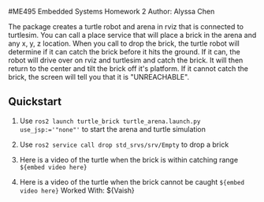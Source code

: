 #ME495 Embedded Systems Homework 2
Author: Alyssa Chen

The package creates a turtle robot and arena in rviz that is connected to turtlesim. You can call a place service that will place a brick in the arena and any x, y, z location. When you call to drop the brick, the turtle robot will determine if it can catch the brick before it hits the ground. If it can, the robot will drive over on rviz and turtlesim and catch the brick. It will then return to the center and tilt the brick off it's platform. If it cannot catch the brick, the screen will tell you that it is "UNREACHABLE".   

## Quickstart
1. Use `ros2 launch turtle_brick turtle_arena.launch.py use_jsp:='"none"'` to start the arena and turtle simulation
2. Use `ros2 service call drop std_srvs/srv/Empty` to drop a brick
3. Here is a video of the turtle when the brick is within catching range
   `${embed video here}`

4. Here is a video of the turtle when the brick cannot be caught
   `${embed video here}`
Worked With: ${Vaish}

